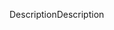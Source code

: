 <span data-ttu-id="370b9-101">Description</span><span class="sxs-lookup"><span data-stu-id="370b9-101">Description</span></span>
